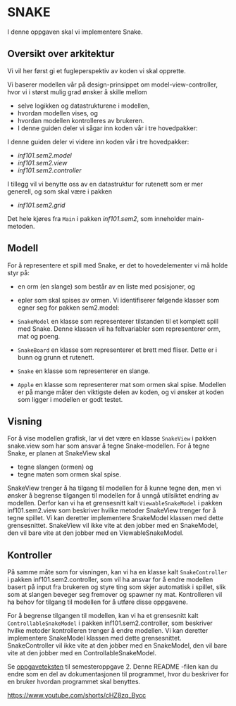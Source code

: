 # SNAKE

I denne oppgaven skal vi implementere Snake.

## Oversikt over arkitektur
Vi vil her først gi et fugleperspektiv av koden vi skal opprette.

Vi baserer modellen vår på design-prinsippet om model-view-controller, hvor vi i størst mulig grad ønsker å skille mellom

- selve logikken og datastrukturene i modellen,
- hvordan modellen vises, og
- hvordan modellen kontrolleres av brukeren.
- I denne guiden deler vi sågar inn koden vår i tre hovedpakker:

I denne guiden deler vi videre inn koden vår i tre hovedpakker: 
 - *inf101.sem2.model*
 - *inf101.sem2.view*
 - *inf101.sem2.controller*

I tillegg vil vi benytte oss av en datastruktur for rutenett som er mer generell, og som skal være i pakken
 - *inf101.sem2.grid*

 Det hele kjøres fra `Main` i pakken *inf101.sem2*, som inneholder main-metoden.


## Modell
For å representere et spill med Snake, er det to hovedelementer vi må holde styr på:
- en orm (en slange) som består av en liste med posisjoner, og
- epler som skal spises av ormen.
Vi identifiserer følgende klasser som egner seg for pakken sem2.model:

- `SnakeModel` en klasse som representerer tilstanden til et komplett spill med Snake. Denne klassen vil ha feltvariabler som representerer orm, mat og poeng.
 - `SnakeBoard` en klasse som representerer et brett med fliser. Dette er i bunn og grunn et rutenett.
- `Snake` en klasse som representerer en slange.
- `Apple` en klasse som representerer mat som ormen skal spise.
Modellen er på mange måter den viktigste delen av koden, og vi ønsker at koden som ligger i modellen er godt testet.

## Visning
For å vise modellen grafisk, lar vi det være en klasse `SnakeView` i pakken snake.view som har som ansvar å tegne Snake-modellen. For å tegne Snake, er planen at SnakeView skal

- tegne slangen (ormen) og
- tegne maten som ormen skal spise.

SnakeView trenger å ha tilgang til modellen for å kunne tegne den, men vi ønsker å begrense tilgangen til modellen for å unngå utilsiktet endring av modellen. Derfor kan vi ha et grensesnitt kalt `ViewableSnakeModel` i pakken inf101.sem2.view som beskriver hvilke metoder SnakeView trenger for å tegne spillet. Vi kan deretter implementere SnakeModel klassen med dette grensesnittet. SnakeView vil ikke vite at den jobber med en SnakeModel, den vil bare vite at den jobber med en ViewableSnakeModel.

## Kontroller
På samme måte som for visningen, kan vi ha en klasse kalt `SnakeController` i pakken inf101.sem2.controller, som vil ha ansvar for å endre modellen basert på input fra brukeren og styre ting som skjer automatisk i spillet, slik som at slangen beveger seg fremover og spawner ny mat. Kontrolleren vil ha behov for tilgang til modellen for å utføre disse oppgavene.

For å begrense tilgangen til modellen, kan vi ha et grensesnitt kalt `ControllableSnakeModel` i pakken inf101.sem2.controller, som beskriver hvilke metoder kontrolleren trenger å endre modellen. Vi kan deretter implementere SnakeModel klassen med dette grensesnittet. SnakeController vil ikke vite at den jobber med en SnakeModel, den vil bare vite at den jobber med en ControllableSnakeModel.


Se [oppgaveteksten](./OPPGAVETEKST.md) til semesteroppgave 2. Denne README -filen kan du endre som en del av dokumentasjonen til programmet, hvor du beskriver for en bruker hvordan programmet skal benyttes.

https://www.youtube.com/shorts/cHZ8zq_Bycc

